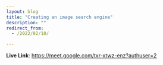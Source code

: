 ```yaml
---
layout: blog
title: "Creating an image search engine"
description: ""
redirect_from:
  - /2022/02/10/

---
```



**Live Link**: https://meet.google.com/txr-xtwz-enz?authuser=2

